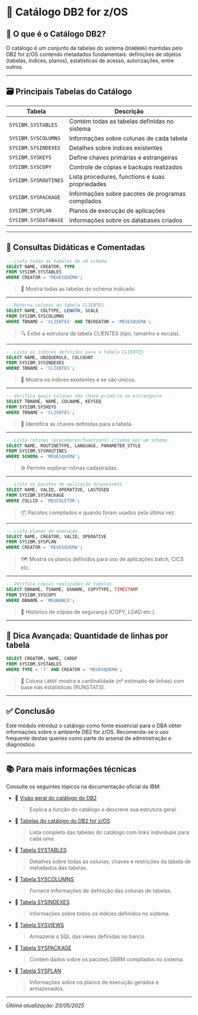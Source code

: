 # 📁 Catálogo DB2 for z/OS

## 🧠 O que é o Catálogo DB2?

O catálogo é um conjunto de tabelas do sistema (`DSNDB06`) mantidas pelo DB2 for z/OS contendo metadados fundamentais: definições de objetos (tabelas, índices, planos), estatísticas de acesso, autorizações, entre outros.

---

## 🗃️ Principais Tabelas do Catálogo

| Tabela                      | Descrição                                                   |
|----------------------------|-------------------------------------------------------------|
| `SYSIBM.SYSTABLES`         | Contém todas as tabelas definidas no sistema                |
| `SYSIBM.SYSCOLUMNS`        | Informações sobre colunas de cada tabela                    |
| `SYSIBM.SYSINDEXES`        | Detalhes sobre índices existentes                           |
| `SYSIBM.SYSKEYS`           | Define chaves primárias e estrangeiras                      |
| `SYSIBM.SYSCOPY`           | Controle de cópias e backups realizados                     |
| `SYSIBM.SYSROUTINES`       | Lista procedures, functions e suas propriedades             |
| `SYSIBM.SYSPACKAGE`        | Informações sobre pacotes de programas compilados           |
| `SYSIBM.SYSPLAN`           | Planos de execução de aplicações                            |
| `SYSIBM.SYSDATABASE`       | Informações sobre os databases criados                      |

---

## 📌 Consultas Didáticas e Comentadas

```sql
-- Lista todas as tabelas de um schema
SELECT NAME, CREATOR, TYPE
FROM SYSIBM.SYSTABLES
WHERE CREATOR = 'MEUESQUEMA';
```
> 🎯 Mostra todas as tabelas do schema indicado.

---

```sql
-- Retorna colunas da tabela CLIENTES
SELECT NAME, COLTYPE, LENGTH, SCALE
FROM SYSIBM.SYSCOLUMNS
WHERE TBNAME = 'CLIENTES' AND TBCREATOR = 'MEUESQUEMA';
```
> 🔍 Exibe a estrutura da tabela CLIENTES (tipo, tamanho e escala).

---

```sql
-- Lista os índices definidos para a tabela CLIENTES
SELECT NAME, UNIQUERULE, COLCOUNT
FROM SYSIBM.SYSINDEXES
WHERE TBNAME = 'CLIENTES';
```
> 📌 Mostra os índices existentes e se são únicos.

---

```sql
-- Verifica quais colunas são chave primária ou estrangeira
SELECT TBNAME, NAME, COLNAME, KEYSEQ
FROM SYSIBM.SYSKEYS
WHERE TBNAME = 'CLIENTES';
```
> 🧷 Identifica as chaves definidas para a tabela.

---

```sql
-- Lista rotinas (procedures/functions) criadas por um schema
SELECT NAME, ROUTINETYPE, LANGUAGE, PARAMETER_STYLE
FROM SYSIBM.SYSROUTINES
WHERE SCHEMA = 'MEUESQUEMA';
```
> ⚙️ Permite explorar rotinas cadastradas.

---

```sql
-- Lista os pacotes de aplicação disponíveis
SELECT NAME, VALID, OPERATIVE, LASTUSED
FROM SYSIBM.SYSPACKAGE
WHERE COLLID = 'MEUCOLETOR';
```
> 📦 Pacotes compilados e quando foram usados pela última vez.

---

```sql
-- Lista planos de execução
SELECT NAME, CREATOR, VALID, OPERATIVE
FROM SYSIBM.SYSPLAN
WHERE CREATOR = 'MEUESQUEMA';
```
> 🗺️ Mostra os planos definidos para uso de aplicações batch, CICS etc.

---

```sql
-- Verifica cópias realizadas de tabelas
SELECT DBNAME, TSNAME, DSNAME, COPYTYPE, TIMESTAMP
FROM SYSIBM.SYSCOPY
WHERE DBNAME = 'MEUBANCO';
```
> 💾 Histórico de cópias de segurança (COPY, LOAD etc.).

---

## 🧠 Dica Avançada: Quantidade de linhas por tabela

```sql
SELECT CREATOR, NAME, CARDF
FROM SYSIBM.SYSTABLES
WHERE TYPE = 'T' AND CREATOR = 'MEUESQUEMA';
```
> 🔢 Coluna `CARDF` mostra a cardinalidade (nº estimado de linhas) com base nas estatísticas (RUNSTATS).

---

## ✅ Conclusão

Este módulo introduz o catálogo como fonte essencial para o DBA obter informações sobre o ambiente DB2 for z/OS. Recomenda-se o uso frequente destas queries como parte do arsenal de administração e diagnóstico.

---

## 📚 Para mais informações técnicas

Consulte os seguintes tópicos na documentação oficial da IBM:

- 🔹 [Visão geral do catálogo do DB2](https://www.ibm.com/docs/en/db2-for-zos/13?topic=system-db2-catalog)  
  > Explica a função do catálogo e descreve sua estrutura geral.

- 🔹 [Tabelas do catálogo do DB2 for z/OS](https://www.ibm.com/docs/en/db2-for-zos/13?topic=catalog-catalog-tables)  
  > Lista completa das tabelas do catálogo com links individuais para cada uma.

- 🔹 [Tabela SYSTABLES](https://www.ibm.com/docs/en/db2-for-zos/13?topic=tables-systables)  
  > Detalhes sobre todas as colunas, chaves e restrições da tabela de metadados das tabelas.

- 🔹 [Tabela SYSCOLUMNS](https://www.ibm.com/docs/en/db2-for-zos/13?topic=tables-syscolumns)  
  > Fornece informações de definição das colunas de tabelas.

- 🔹 [Tabela SYSINDEXES](https://www.ibm.com/docs/en/db2-for-zos/13?topic=tables-sysindexes)  
  > Informações sobre todos os índices definidos no sistema.

- 🔹 [Tabela SYSVIEWS](https://www.ibm.com/docs/en/db2-for-zos/13?topic=tables-sysviews)  
  > Armazena o SQL das views definidas no banco.

- 🔹 [Tabela SYSPACKAGE](https://www.ibm.com/docs/en/db2-for-zos/13?topic=tables-syspackage)  
  > Contém dados sobre os pacotes DBRM compilados no sistema.

- 🔹 [Tabela SYSPLAN](https://www.ibm.com/docs/en/db2-for-zos/13?topic=tables-sysplan)  
  > Informações sobre os planos de execução gerados e armazenados.

---

*Última atualização: 20/05/2025*

